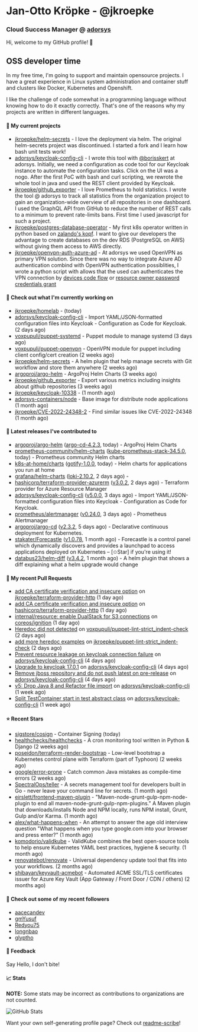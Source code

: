 # Jan-Otto Kröpke - @jkroepke
### Cloud Success Manager @ [adorsys](https://github.com/adorsys)

Hi, welcome to my GitHub profile! 👋

## OSS developer time
In my free time, I'm going to support and maintain opensource projects. I have a great experience in Linux system administration and container stuff and clusters like Docker, Kubernetes and Openshift.

I like the challenge of code somewhat in a programming language without knowing how to do it exactly correctly. That's one of the reasons why my projects are written in different languages.

#### 🌱 My current projects
- [jkroepke/helm-secrets](https://github.com/jkroepke/helm-secrets) - I love the deployment via helm. The original helm-secrets project was discontinued. I started a fork and I learn how bash unit tests work!
- [adorsys/keycloak-config-cli](https://github.com/adorsys/keycloak-config-cli) - I wrote this tool with [@borisskert](https://github.com/borisskert) at adorsys. Initially, we need a configuration as code tool for our Keycloak instance to automate the configuration tasks. Click on the UI was a nogo. After the first PoC with bash and curl scripting, we rewrote the whole tool in java and used the REST client provided by Keycloak.
- [jkroepke/github_exporter](https://github.com/jkroepke/github_exporter) - I love Prometheus to hold statistics. I wrote the tool @ adorsys to track all statistics from the organization project to gain an organization-wide overview of all repositories in one dashboard. I used the GraphQL API from GitHub to reduce the number of REST calls to a minimum to prevent rate-limits bans. First time I used javascript for such a project.
- [jkroepke/postgres-database-operator](https://github.com/jkroepke/postgres-database-operator) - My first k8s operator written in python based on [zalando's kopf](https://github.com/zalando-incubator/kopf). I want to give our developers the advantage to create databases on the dev RDS (PostgreSQL on AWS) without giving them access to AWS directly.
- [jkroepke/openvpn-auth-azure-ad](https://github.com/jkroepke/openvpn-auth-azure-ad) - At adorsys we used OpenVPN as primary VPN solution. Since there was no way to integrate Azure AD authentication combind with OpenVPN authentication possiblities, I wrote a python script with allows that the used can authenticates the VPN connection by [devices code flow](https://docs.microsoft.com/en-us/azure/active-directory/develop/v2-oauth2-device-code) or [resource owner password credentials grant](https://docs.microsoft.com/en-us/azure/active-directory/develop/v2-oauth-ropc)

#### 👷 Check out what I'm currently working on

- [jkroepke/homelab](https://github.com/jkroepke/homelab) -  (today)
- [adorsys/keycloak-config-cli](https://github.com/adorsys/keycloak-config-cli) - Import YAML/JSON-formatted configuration files into Keycloak - Configuration as Code for Keycloak. (2 days ago)
- [voxpupuli/puppet-systemd](https://github.com/voxpupuli/puppet-systemd) - Puppet module to manage systemd (3 days ago)
- [voxpupuli/puppet-openvpn](https://github.com/voxpupuli/puppet-openvpn) - OpenVPN module for puppet including client config/cert creation (2 weeks ago)
- [jkroepke/helm-secrets](https://github.com/jkroepke/helm-secrets) - A helm plugin that help manage secrets with Git workflow and store them anywhere (2 weeks ago)
- [argoproj/argo-helm](https://github.com/argoproj/argo-helm) - ArgoProj Helm Charts (3 weeks ago)
- [jkroepke/github_exporter](https://github.com/jkroepke/github_exporter) - Export various metrics including insights about github repositories (3 weeks ago)
- [jkroepke/keycloak-10338](https://github.com/jkroepke/keycloak-10338) -  (1 month ago)
- [adorsys-containers/node](https://github.com/adorsys-containers/node) - Base image for distribute node applications (1 month ago)
- [jkroepke/CVE-2022-24348-2](https://github.com/jkroepke/CVE-2022-24348-2) - Find similar issues like CVE-2022-24348 (1 month ago)

#### 🔭 Latest releases I've contributed to

- [argoproj/argo-helm](https://github.com/argoproj/argo-helm) ([argo-cd-4.2.3](https://github.com/argoproj/argo-helm/releases/tag/argo-cd-4.2.3), today) - ArgoProj Helm Charts
- [prometheus-community/helm-charts](https://github.com/prometheus-community/helm-charts) ([kube-prometheus-stack-34.5.0](https://github.com/prometheus-community/helm-charts/releases/tag/kube-prometheus-stack-34.5.0), today) - Prometheus community Helm charts
- [k8s-at-home/charts](https://github.com/k8s-at-home/charts) ([gotify-1.0.0](https://github.com/k8s-at-home/charts/releases/tag/gotify-1.0.0), today) - Helm charts for applications you run at home
- [grafana/helm-charts](https://github.com/grafana/helm-charts) ([loki-2.10.2](https://github.com/grafana/helm-charts/releases/tag/loki-2.10.2), 2 days ago) - 
- [hashicorp/terraform-provider-azurerm](https://github.com/hashicorp/terraform-provider-azurerm) ([v3.0.2](https://github.com/hashicorp/terraform-provider-azurerm/releases/tag/v3.0.2), 2 days ago) - Terraform provider for Azure Resource Manager
- [adorsys/keycloak-config-cli](https://github.com/adorsys/keycloak-config-cli) ([v5.0.0](https://github.com/adorsys/keycloak-config-cli/releases/tag/v5.0.0), 3 days ago) - Import YAML/JSON-formatted configuration files into Keycloak - Configuration as Code for Keycloak.
- [prometheus/alertmanager](https://github.com/prometheus/alertmanager) ([v0.24.0](https://github.com/prometheus/alertmanager/releases/tag/v0.24.0), 3 days ago) - Prometheus Alertmanager
- [argoproj/argo-cd](https://github.com/argoproj/argo-cd) ([v2.3.2](https://github.com/argoproj/argo-cd/releases/tag/v2.3.2), 5 days ago) - Declarative continuous deployment for Kubernetes.
- [stakater/Forecastle](https://github.com/stakater/Forecastle) ([v1.0.78](https://github.com/stakater/Forecastle/releases/tag/v1.0.78), 1 month ago) - Forecastle is a control panel which dynamically discovers and provides a launchpad to access applications deployed on Kubernetes  – [✩Star] if you&#39;re using it!
- [databus23/helm-diff](https://github.com/databus23/helm-diff) ([v3.4.2](https://github.com/databus23/helm-diff/releases/tag/v3.4.2), 1 month ago) - A helm plugin that shows a diff explaining what a helm upgrade would change

#### 🔨 My recent Pull Requests

- [add CA certificate verification and insecure option](https://github.com/jkroepke/terraform-provider-http/pull/1) on [jkroepke/terraform-provider-http](https://github.com/jkroepke/terraform-provider-http) (1 day ago)
- [add CA certificate verification and insecure option](https://github.com/hashicorp/terraform-provider-http/pull/125) on [hashicorp/terraform-provider-http](https://github.com/hashicorp/terraform-provider-http) (1 day ago)
- [internal/resource: enable DualStack for S3 connections](https://github.com/coreos/ignition/pull/1341) on [coreos/ignition](https://github.com/coreos/ignition) (1 day ago)
- [Heredoc did not detected](https://github.com/voxpupuli/puppet-lint-strict_indent-check/pull/25) on [voxpupuli/puppet-lint-strict_indent-check](https://github.com/voxpupuli/puppet-lint-strict_indent-check) (2 days ago)
- [add more heredoc examples](https://github.com/jkroepke/puppet-lint-strict_indent-check/pull/1) on [jkroepke/puppet-lint-strict_indent-check](https://github.com/jkroepke/puppet-lint-strict_indent-check) (2 days ago)
- [Prevent resource leakage on keycloak connection failure](https://github.com/adorsys/keycloak-config-cli/pull/683) on [adorsys/keycloak-config-cli](https://github.com/adorsys/keycloak-config-cli) (4 days ago)
- [Upgrade to keycloak 17.0.1](https://github.com/adorsys/keycloak-config-cli/pull/682) on [adorsys/keycloak-config-cli](https://github.com/adorsys/keycloak-config-cli) (4 days ago)
- [Remove jboss repository and do not push latest on pre-release](https://github.com/adorsys/keycloak-config-cli/pull/681) on [adorsys/keycloak-config-cli](https://github.com/adorsys/keycloak-config-cli) (4 days ago)
- [v5: Drop Java 8 and Refactor file import](https://github.com/adorsys/keycloak-config-cli/pull/677) on [adorsys/keycloak-config-cli](https://github.com/adorsys/keycloak-config-cli) (1 week ago)
- [Split TestContainer start in test abstract class](https://github.com/adorsys/keycloak-config-cli/pull/675) on [adorsys/keycloak-config-cli](https://github.com/adorsys/keycloak-config-cli) (1 week ago)

#### ⭐ Recent Stars

- [sigstore/cosign](https://github.com/sigstore/cosign) - Container Signing (today)
- [healthchecks/healthchecks](https://github.com/healthchecks/healthchecks) - A cron monitoring tool written in Python &amp; Django (2 weeks ago)
- [poseidon/terraform-render-bootstrap](https://github.com/poseidon/terraform-render-bootstrap) - Low-level bootstrap a Kubernetes control plane with Terraform (part of Typhoon) (2 weeks ago)
- [google/error-prone](https://github.com/google/error-prone) - Catch common Java mistakes as compile-time errors (2 weeks ago)
- [SpectralOps/teller](https://github.com/SpectralOps/teller) - A secrets management tool for developers built in Go - never leave your command line for secrets. (1 month ago)
- [eirslett/frontend-maven-plugin](https://github.com/eirslett/frontend-maven-plugin) - &#34;Maven-node-grunt-gulp-npm-node-plugin to end all maven-node-grunt-gulp-npm-plugins.&#34; A Maven plugin that downloads/installs Node and NPM locally, runs NPM install, Grunt, Gulp and/or Karma. (1 month ago)
- [alex/what-happens-when](https://github.com/alex/what-happens-when) - An attempt to answer the age old interview question &#34;What happens when you type google.com into your browser and press enter?&#34; (1 month ago)
- [komodorio/validkube](https://github.com/komodorio/validkube) - ValidKube combines the best open-source tools to help ensure Kubernetes YAML best practices, hygiene &amp; security. (1 month ago)
- [renovatebot/renovate](https://github.com/renovatebot/renovate) - Universal dependency update tool that fits into your workflows. (2 months ago)
- [shibayan/keyvault-acmebot](https://github.com/shibayan/keyvault-acmebot) - Automated ACME SSL/TLS certificates issuer for Azure Key Vault (App Gateway / Front Door / CDN / others) (2 months ago)

#### 👯 Check out some of my recent followers

- [aacecandev](https://github.com/aacecandev)
- [gmYusuf](https://github.com/gmYusuf)
- [Redyou75](https://github.com/Redyou75)
- [longnbao](https://github.com/longnbao)
- [glyptho](https://github.com/glyptho)

#### 💬 Feedback

Say Hello, I don't bite!

#### 📈 Stats

**NOTE:** Some stats may be incorrect as contributions to organizations
are not counted.

![GitHub Stats](https://github-readme-stats.vercel.app/api?username=jkroepke&count_private=false&theme=tokyonight&show_icons=true)

Want your own self-generating profile page? Check out [readme-scribe](https://github.com/muesli/readme-scribe)!

